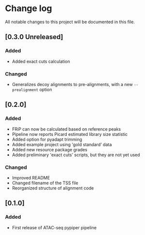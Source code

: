 # Change log
All notable changes to this project will be documented in this file.

## [0.3.0 Unreleased]

### Added
- Added exact cuts calculation

### Changed
- Generalizes decoy alignments to pre-alignments, with a new `--prealignment` option

## [0.2.0]
### Added
- FRiP can now be calculated based on reference peaks
- Pipeline now reports Picard estimated library size statistic
- Added option for pyadapt trimming
- Added example project using 'gold standard' data
- Added new resource package grades
- Added preliminary 'exact cuts' scripts, but they are not yet used

### Changed
- Improved README
- Changed filename of the TSS file
- Reorganized structure of alignment code

## [0.1.0]
### Added
- First release of ATAC-seq pypiper pipeline